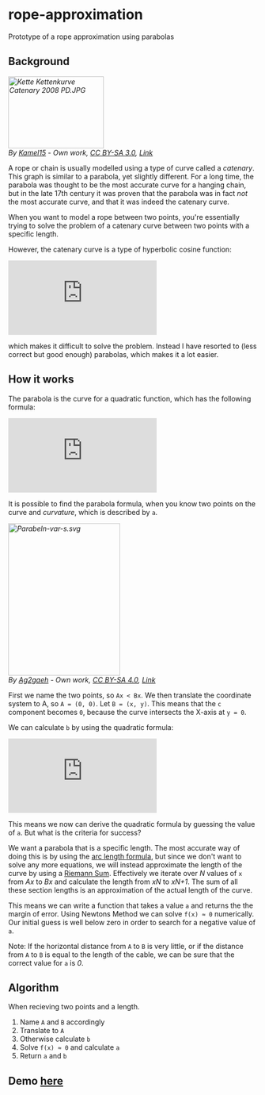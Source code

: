 # rope-approximation
Prototype of a rope approximation using parabolas

## Background

<p><i><a href="https://commons.wikimedia.org/wiki/File:Kette_Kettenkurve_Catenary_2008_PD.JPG#/media/File:Kette_Kettenkurve_Catenary_2008_PD.JPG"><img src="https://upload.wikimedia.org/wikipedia/commons/0/04/Kette_Kettenkurve_Catenary_2008_PD.JPG" alt="Kette Kettenkurve Catenary 2008 PD.JPG" height="145" width="193"></a><br>By <a href="//commons.wikimedia.org/w/index.php?title=User:Kamel15&amp;action=edit&amp;redlink=1" class="new" title="User:Kamel15 (page does not exist)">Kamel15</a> - <span class="int-own-work" lang="en">Own work</span>, <a href="https://creativecommons.org/licenses/by-sa/3.0" title="Creative Commons Attribution-Share Alike 3.0">CC BY-SA 3.0</a>, <a href="https://commons.wikimedia.org/w/index.php?curid=5609313">Link</a></i></p>

A rope or chain is usually modelled using a type of curve called a *catenary*. This graph is similar to a parabola, yet slightly different.
For a long time, the parabola was thought to be the most accurate curve for a hanging chain, but in the late 17th century it was proven that the parabola was in fact *not* the most accurate curve, and that it was indeed the catenary curve.

When you want to model a rope between two points, you're essentially trying to solve the problem of a catenary curve between two points with a specific length.

However, the catenary curve is a type of hyperbolic cosine function:

![Catenary formula](https://latex.codecogs.com/gif.latex?y%3Da%5Ccosh%20%5Cleft%20%28%20%5Cfrac%20%7Bx%7D%7Ba%7D%20%5Cright%20%29)

which makes it difficult to solve the problem. Instead I have resorted to (less correct but good enough) parabolas, which makes it a lot easier.

## How it works

The parabola is the curve for a quadratic function, which has the following formula:

![Quadratic formula](https://latex.codecogs.com/gif.latex?y%3Dax%5E2%20&plus;%20bx%20&plus;%20c)

It is possible to find the parabola formula, when you know two points on the curve and *curvature*, which is described by `a`.

<i><p><a href="https://commons.wikimedia.org/wiki/File:Parabeln-var-s.svg#/media/File:Parabeln-var-s.svg"><img src="https://upload.wikimedia.org/wikipedia/commons/b/b9/Parabeln-var-s.svg" alt="Parabeln-var-s.svg" height="307" width="226"></a><br>By <a href="//commons.wikimedia.org/wiki/User:Ag2gaeh" title="User:Ag2gaeh">Ag2gaeh</a> - <span class="int-own-work" lang="en">Own work</span>, <a href="https://creativecommons.org/licenses/by-sa/4.0" title="Creative Commons Attribution-Share Alike 4.0">CC BY-SA 4.0</a>, <a href="https://commons.wikimedia.org/w/index.php?curid=44984417">Link</a></p></i>

First we name the two points, so `Ax < Bx`. We then translate the coordinate system to A, so `A = (0, 0)`. Let `B = (x, y)`. This means that the `c` component becomes `0`, because the curve intersects the X-axis at `y = 0`.

We can calculate `b` by using the quadratic formula:

![the b component](https://latex.codecogs.com/gif.latex?y%3Dax%5E2&plus;bx%20%5CLeftrightarrow%20b%3D%5Cfrac%20%7By%7D%7Bx%7D-ax)

This means we now can derive the quadratic formula by guessing the value of `a`. But what is the criteria for success?

We want a parabola that is a specific length. The most accurate way of doing this is by using the [arc length formula](http://calculuscourse.maa.org/sample/Chapter8/Projects/Length%20of%20a%20curve/length1.html), but since we don't want to solve any more equations, we will instead approximate the length of the curve by using a [Riemann Sum](http://mathworld.wolfram.com/RiemannSum.html). Effectively we iterate over *N* values of `x` from *Ax* to *Bx* and calculate the length from *xN* to *xN+1*. The sum of all these section lengths is an approximation of the actual length of the curve.

This means we can write a function that takes a value `a` and returns the the margin of error. Using Newtons Method we can solve `f(x) ≈ 0` numerically. Our initial guess is well below zero in order to search for a negative value of `a`.

Note: If the horizontal distance from `A` to `B` is very little, or if the distance from `A` to `B` is equal to the length of the cable, we can be sure that the correct value for `a` is *0*.

## Algorithm

When recieving two points and a length.

1. Name `A` and `B` accordingly
2. Translate to `A`
4. Otherwise calculate `b`
5. Solve `f(x) ≈ 0` and calculate `a`
6. Return `a` and `b`

## Demo [here](https://gustavgb.github.io/rope-approximation)
